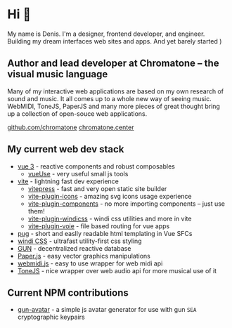 # Hi 👋
My name is Denis. I'm a designer, frontend developer, and engineer. Building my dream interfaces web sites and apps. And yet barely started )

## Author and lead developer at Chromatone – the visual music language 

Many of my interactive web applications are based on my own research of sound and music. It all comes up to a whole new way of seeing music. WebMIDI, ToneJS, PaperJS and many more pieces of great thought bring up a collection of open-souce web applications.

[github.com/chromatone](https://github.com/chromatone)
[chromatone.center](https://chromatone.center)


## My current web dev stack
- [vue 3](https://v3.vuejs.org) - reactive components and robust composables
  - [vueUse](https://vueuse.org) - very useful small js tools
- [vite](https://vitejs.dev) - lightning fast dev experience
  - [vitepress](https://vitepress.vuejs.org) - fast and very open static site builder
  - [vite-plugin-icons](https://github.com/antfu/vite-plugin-icons) - amazing svg icons usage experience
  - [vite-plugin-components](https://github.com/antfu/vite-plugin-components) - no more importing components – just use them!
  - [vite-plugin-windicss](https://windicss.org/guide/vite.html) - windi css utilities and more in vite
  - [vite-plugin-voie](https://github.com/brattonross/vite-plugin-voie) - file based routing for vue apps
- [pug](https://pugjs.org) -  short and easlly readable html templating in Vue SFCs
- [windi CSS](https://windicss.org/) - ultrafast utility-first css styling
- [GUN](https://gun.eco) -  decentralized reactive database
- [Paper.js](http://paperjs.org) - easy vector graphics manipulations
- [webmidi.js](https://github.com/djipco/webmidi) - easy to use wrapper for web midi api
- [ToneJS](https://tonejs.github.io/) - nice wrapper over web audio api for more musical use of it

## Current NPM contributions
- [gun-avatar](https://github.com/DeFUCC/gun-avatar) - a simple js avatar generator for use with gun `SEA` cryptographic keypairs

